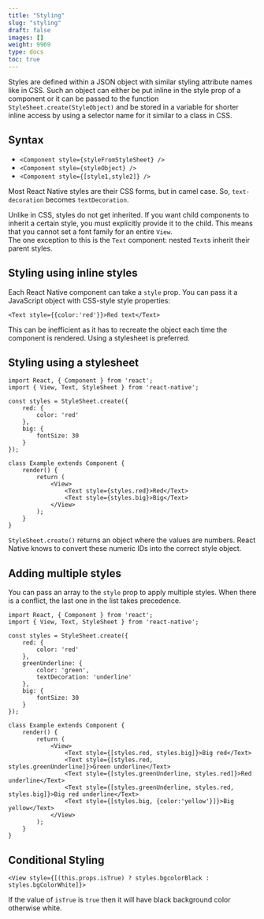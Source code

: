 ```yaml
---
title: "Styling"
slug: "styling"
draft: false
images: []
weight: 9969
type: docs
toc: true
---
```


Styles are defined within a JSON object with similar styling attribute names like in CSS.
Such an object can either be put inline in the style prop of a component or it can be passed to the function `StyleSheet.create(StyleObject)` and be stored in a variable for shorter inline access by using a selector name for it similar to a class in CSS.

## Syntax
 - `<Component style={styleFromStyleSheet} />`
 - `<Component style={styleObject} />`
 - `<Component style={[style1,style2]} />`

Most React Native styles are their CSS forms, but in camel case. So, `text-decoration` becomes `textDecoration`.

Unlike in CSS, styles do not get inherited. If you want child components to inherit a certain style, you must explicitly provide it to the child. This means that you cannot set a font family for an entire `View`.  
The one exception to this is the `Text` component: nested `Text`s inherit their parent styles.

## Styling using inline styles
Each React Native component can take a `style` prop. You can pass it a JavaScript object with CSS-style style properties:

    <Text style={{color:'red'}}>Red text</Text>

This can be inefficient as it has to recreate the object each time the component is rendered. Using a stylesheet is preferred.

## Styling using a stylesheet
    import React, { Component } from 'react';
    import { View, Text, StyleSheet } from 'react-native';

    const styles = StyleSheet.create({
        red: {
            color: 'red'
        },
        big: {
            fontSize: 30
        }
    });

    class Example extends Component {
        render() {
            return (
                <View>
                    <Text style={styles.red}>Red</Text>
                    <Text style={styles.big}>Big</Text>
                </View>
            );
        }
    }

`StyleSheet.create()` returns an object where the values are numbers. React Native knows to convert these numeric IDs into the correct style object.

## Adding multiple styles
You can pass an array to the `style` prop to apply multiple styles. When there is a conflict, the last one in the list takes precedence.

    import React, { Component } from 'react';
    import { View, Text, StyleSheet } from 'react-native';

    const styles = StyleSheet.create({
        red: {
            color: 'red'
        },
        greenUnderline: {
            color: 'green',
            textDecoration: 'underline'
        },
        big: {
            fontSize: 30
        }
    });

    class Example extends Component {
        render() {
            return (
                <View>
                    <Text style={[styles.red, styles.big]}>Big red</Text>
                    <Text style={[styles.red, styles.greenUnderline]}>Green underline</Text>
                    <Text style={[styles.greenUnderline, styles.red]}>Red underline</Text>
                    <Text style={[styles.greenUnderline, styles.red, styles.big]}>Big red underline</Text>
                    <Text style={[styles.big, {color:'yellow'}]}>Big yellow</Text>
                </View>
            );
        }
    }


## Conditional Styling
    <View style={[(this.props.isTrue) ? styles.bgcolorBlack : styles.bgColorWhite]}>
If the value of `isTrue` is `true` then it will have black background color otherwise white.

